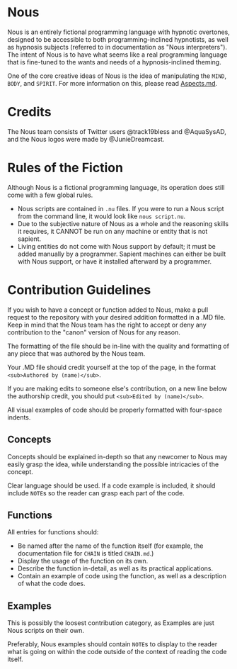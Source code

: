 # Nous
Nous is an entirely fictional programming language with hypnotic overtones, designed to be accessible to both programming-inclined hypnotists, as well as hypnosis subjects (referred to in documentation as "Nous interpreters"). The intent of Nous is to have what seems like a real programming language that is fine-tuned to the wants and needs of a hypnosis-inclined theming.

One of the core creative ideas of Nous is the idea of manipulating the `MIND`, `BODY`, and `SPIRIT`. For more information on this, please read [Aspects.md](Documentation/Concepts/Aspects.md).

# Credits
The Nous team consists of Twitter users @track19bless and @AquaSysAD, and the Nous logos were made by @JunieDreamcast.

# Rules of the Fiction
Although Nous is a fictional programming language, its operation does still come with a few global rules.

* Nous scripts are contained in `.nu` files. If you were to run a Nous script from the command line, it would look like `nous script.nu`.
* Due to the subjective nature of Nous as a whole and the reasoning skills it requires, it CANNOT be run on any machine or entity that is not sapient.
* Living entities do not come with Nous support by default; it must be added manually by a programmer. Sapient machines can either be built with Nous support, or have it installed afterward by a programmer.

# Contribution Guidelines
If you wish to have a concept or function added to Nous, make a pull request to the repository with your desired addition formatted in a .MD file. Keep in mind that the Nous team has the right to accept or deny any contribution to the "canon" version of Nous for any reason.

The formatting of the file should be in-line with the quality and formatting of any piece that was authored by the Nous team.

Your .MD file should credit yourself at the top of the page, in the format `<sub>Authored by (name)</sub>`.

If you are making edits to someone else's contribution, on a new line below the authorship credit, you should put `<sub>Edited by (name)</sub>`.

All visual examples of code should be properly formatted with four-space indents.

## Concepts
Concepts should be explained in-depth so that any newcomer to Nous may easily grasp the idea, while understanding the possible intricacies of the concept.

Clear language should be used. If a code example is included, it should include `NOTE`s so the reader can grasp each part of the code.

## Functions
All entries for functions should:
* Be named after the name of the function itself (for example, the documentation file for `CHAIN` is titled `CHAIN.md`.)
* Display the usage of the function on its own.
* Describe the function in-detail, as well as its practical applications.
* Contain an example of code using the function, as well as a description of what the code does.

## Examples
This is possibly the loosest contribution category, as Examples are just Nous scripts on their own.

Preferably, Nous examples should contain `NOTE`s to display to the reader what is going on within the code outside of the context of reading the code itself.
